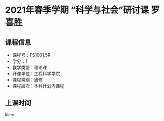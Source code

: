 # 2021年春季学期 “科学与社会”研讨课 罗喜胜






## 课程信息

- 课程号：FS1001.5R
- 学分：1
- 教学类型：理论课
- 开课单位：工程科学学院
- 课程类别：通修
- 课程层次：本科计划内课程

## 上课时间

```
None
```

